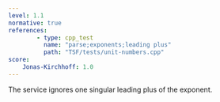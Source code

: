 ```yaml
---
level: 1.1
normative: true
references:
        - type: cpp_test
          name: "parse;exponents;leading plus"
          path: "TSF/tests/unit-numbers.cpp"
score:
    Jonas-Kirchhoff: 1.0
---
```


The service ignores one singular leading plus of the exponent.